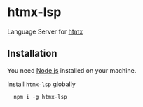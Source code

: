 # htmx-lsp

Language Server for [htmx](https://htmx.org)


## Installation
You need [Node.js](https://nodejs.org/) installed on your machine.

Install `htmx-lsp` globally
```
  npm i -g htmx-lsp
```

